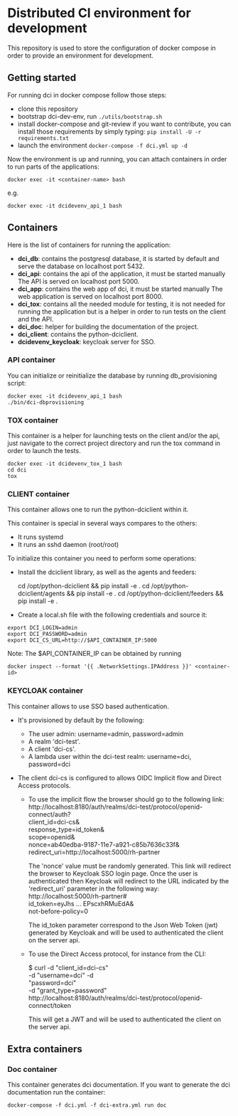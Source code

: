 # Distributed CI environment for development

This repository is used to store the configuration of docker
compose in order to provide an environment for development.

## Getting started

For running dci in docker compose follow those steps:

 * clone this repository
 * bootstrap dci-dev-env, run `./utils/bootstrap.sh`
 * install docker-compose and git-review if you want to contribute,
   you can install those requirements by simply typing:
   `pip install -U -r requirements.txt`
 * launch the environment `docker-compose -f dci.yml up -d`

Now the environment is up and running, you can attach containers in order to
run parts of the applications:

    docker exec -it <container-name> bash

e.g.

    docker exec -it dcidevenv_api_1 bash

## Containers

Here is the list of containers for running the application:

 * **dci_db**: contains the postgresql database, it is started by default and
   serve the database on localhost port 5432.
 * **dci_api**: contains the api of the application, it must be started manually
   The API is served on localhost port 5000.
 * **dci_app**: contains the web app of dci, it must be started manually
   The web application is served on localhost port 8000.
 * **dci_tox**: contains all the needed module for testing, it is not needed
   for running the application but is a helper in order to run tests
   on the client and the API.
 * **dci_doc**: helper for building the documentation of the project.
 * **dci_client**: contains the python-dciclient.
 * **dcidevenv_keycloak**: keycloak server for SSO.


### API container

You can initialize or reinitialize the database by running db_provisioning script:

    docker exec -it dcidevenv_api_1 bash
    ./bin/dci-dbprovisioning

### TOX container

This container is a helper for launching tests on the client and/or the api,
just navigate to the correct project directory and run the tox command in order to launch the tests.

    docker exec -it dcidevenv_tox_1 bash
    cd dci
    tox

### CLIENT container

This container allows one to run the python-dciclient within it.

This container is special in several ways compares to the others:

 * It runs systemd
 * It runs an sshd daemon (root/root)

To initialize this container you need to perform some operations:

 * Install the dciclient library, as well as the agents and feeders:

    cd /opt/python-dciclient && pip install -e .
    cd /opt/python-dciclient/agents && pip install -e .
    cd /opt/python-dciclient/feeders && pip install -e .


 * Create a local.sh file with the following credentials and source it:

```shell
export DCI_LOGIN=admin
export DCI_PASSWORD=admin
export DCI_CS_URL=http://$API_CONTAINER_IP:5000
```

Note: The $API_CONTAINER_IP can be obtained by running

    docker inspect --format '{{ .NetworkSettings.IPAddress }}' <container-id>

### KEYCLOAK container

This container allows to use SSO based authentication.

* It's provisioned by default by the following:

    - The user admin: username=admin, password=admin
    - A realm 'dci-test'.
    - A client 'dci-cs'.
    - A lambda user within the dci-test realm: username=dci, password=dci

* The client dci-cs is configured to allows OIDC Implicit flow and Direct Access protocols.

    - To use the implicit flow the browser should go to the following link:
      http://localhost:8180/auth/realms/dci-test/protocol/openid-connect/auth?\
      client_id=dci-cs&\
      response_type=id_token&\
      scope=openid&\
      nonce=ab40edba-9187-11e7-a921-c85b7636c33f&\
      redirect_uri=http://localhost:5000/rh-partner

      The 'nonce' value must be randomly generated. This link will redirect the browser to
      Keycloak SSO login page. Once the user is authenticated then Keycloak will redirect
      to the URL indicated by the 'redirect_uri' parameter in the following way:
      http://localhost:5000/rh-partner#\
      id_token=eyJhs ... EPscxhRMuEdA&\
      not-before-policy=0

      The id_token parameter correspond to the Json Web Token (jwt) generated by Keycloak
      and will be used to authenticated the client on the server api.

    - To use the Direct Access protocol, for instance from the CLI:

      $ curl -d "client_id=dci-cs"\
      -d "username=dci" -d\
      "password=dci"\
      -d "grant_type=password"\
      http://localhost:8180/auth/realms/dci-test/protocol/openid-connect/token

      This will get a JWT and will be used to authenticated the client on the server api.

## Extra containers

### Doc container

This container generates dci documentation.
If you want to generate the dci documentation run the container:

    docker-compose -f dci.yml -f dci-extra.yml run doc
